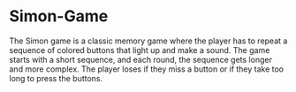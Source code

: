 # Simon-Game
The Simon game is a classic memory game where the player has to repeat a sequence of colored buttons that light up and make a sound. The game starts with a short sequence, and each round, the sequence gets longer and more complex. The player loses if they miss a button or if they take too long to press the buttons.
